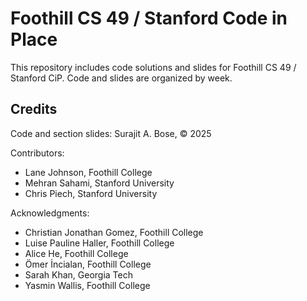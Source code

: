 # Foothill CS 49 / Stanford Code in Place

This repository includes code solutions and slides for Foothill CS 49 / Stanford CiP. Code and slides are organized by week. 

## Credits

Code and section slides: Surajit A. Bose, © 2025

Contributors: 
- Lane Johnson, Foothill College
- Mehran Sahami, Stanford University
- Chris Piech, Stanford University

Acknowledgments:
- Christian Jonathan Gomez, Foothill College
- Luise Pauline Haller, Foothill College
- Alice He, Foothill College
- Ömer İncialan, Foothill College
- Sarah Khan, Georgia Tech
- Yasmin Wallis, Foothill College
